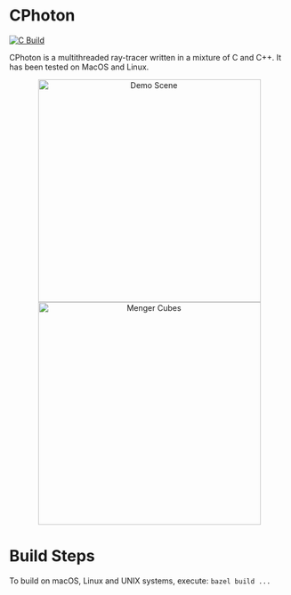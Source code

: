 CPhoton
=======

[![C Build](https://github.com/EdwardPalmer99/cphoton/actions/workflows/c-build.yml/badge.svg)](https://github.com/EdwardPalmer99/cphoton/actions/workflows/c-build.yml)

CPhoton is a multithreaded ray-tracer written in a mixture of C and C++. It has been tested on MacOS and Linux.

<p align="center">
<img src="https://github.com/user-attachments/assets/de0dcf6c-167c-4255-b5b7-ce74d5bcdd05" width="400" title="Demo Scene">
<img src="https://github.com/user-attachments/assets/f71e121d-926a-453e-8f2b-8a45513b145d" width="400" title="Menger Cubes">
</p>

Build Steps
=======

To build on macOS, Linux and UNIX systems, execute: `bazel build ...`


